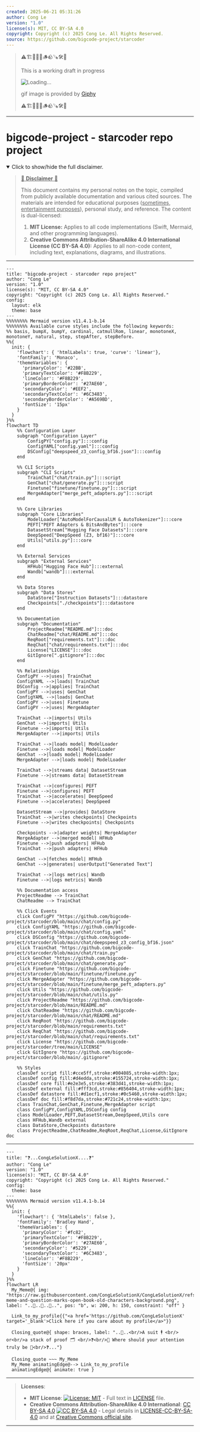 ```yaml
---
created: 2025-06-21 05:31:26
author: Cong Le
version: "1.0"
license(s): MIT, CC BY-SA 4.0
copyright: Copyright (c) 2025 Cong Le. All Rights Reserved.
source: https://github.com/bigcode-project/starcoder
---
```



> ⚠️🏗️🚧🦺🧱🪵🪨🪚🛠️👷
> 
> This is a working draft in progress
> 
> ![Loading...](https://media2.giphy.com/media/v1.Y2lkPTc5MGI3NjExcGN5bjVmMmlyZzF3MDh6dW9kd3hjNnZvb3l5anMxMXFlNmt6a2R1ZCZlcD12MV9pbnRlcm5hbF9naWZfYnlfaWQmY3Q9Zw/xT39CSrbCLKaQJ2MqQ/giphy.gif)
>
> gif image is provided by [Giphy](https://giphy.com)
> 
> ⚠️🏗️🚧🦺🧱🪵🪨🪚🛠️👷


----




# bigcode-project - starcoder repo project
<details open>
<summary>Click to show/hide the full disclaimer.</summary>
   
> <ins>📢 **Disclaimer** 🚨</ins>
>
> This document contains my personal notes on the topic,
> compiled from publicly available documentation and various cited sources.
> The materials are intended for educational purposes (<ins>sometimes, entertainment purposes</ins>), personal study, and reference.
> The content is dual-licensed:
> 1. **MIT License:** Applies to all code implementations (Swift, Mermaid, and other programming languages).
> 2. **Creative Commons Attribution-ShareAlike 4.0 International License (CC BY-SA 4.0):** Applies to all non-code content, including text, explanations, diagrams, and illustrations.

</details>


---

```mermaid
---
title: "bigcode-project - starcoder repo project"
author: "Cong Le"
version: "1.0"
license(s): "MIT, CC BY-SA 4.0"
copyright: "Copyright (c) 2025 Cong Le. All Rights Reserved."
config:
  layout: elk
  theme: base
---
%%%%%%%% Mermaid version v11.4.1-b.14
%%%%%%%% Available curve styles include the following keywords:
%% basis, bumpX, bumpY, cardinal, catmullRom, linear, monotoneX, monotoneY, natural, step, stepAfter, stepBefore.
%%{
  init: {
    'flowchart': { 'htmlLabels': true, 'curve': 'linear'},
    'fontFamily': 'Monaco',
    'themeVariables': {
      'primaryColor': '#22BB',
      'primaryTextColor': '#F8B229',
      'lineColor': '#F8B229',
      'primaryBorderColor': '#27AE60',
      'secondaryColor': '#EEF2',
      'secondaryTextColor': '#6C3483',
      'secondaryBorderColor': '#A569BD',
      'fontSize': '15px'
    }
  }
}%%
flowchart TD
    %% Configuration Layer
    subgraph "Configuration Layer"
        ConfigPY["config.py"]:::config
        ConfigYAML["config.yaml"]:::config
        DSConfig["deepspeed_z3_config_bf16.json"]:::config
    end

    %% CLI Scripts
    subgraph "CLI Scripts"
        TrainChat["chat/train.py"]:::script
        GenChat["chat/generate.py"]:::script
        Finetune["finetune/finetune.py"]:::script
        MergeAdapter["merge_peft_adapters.py"]:::script
    end

    %% Core Libraries
    subgraph "Core Libraries"
        ModelLoader["AutoModelForCausalLM & AutoTokenizer"]:::core
        PEFT["PEFT Adapters & BitsAndBytes"]:::core
        DatasetStream["Hugging Face Datasets"]:::core
        DeepSpeed["DeepSpeed (Z3, bf16)"]:::core
        Utils["utils.py"]:::core
    end

    %% External Services
    subgraph "External Services"
        HFHub["Hugging Face Hub"]:::external
        Wandb["wandb"]:::external
    end

    %% Data Stores
    subgraph "Data Stores"
        DataStore["Instruction Datasets"]:::datastore
        Checkpoints["./checkpoints"]:::datastore
    end

    %% Documentation
    subgraph "Documentation"
        ProjectReadme["README.md"]:::doc
        ChatReadme["chat/README.md"]:::doc
        ReqRoot["requirements.txt"]:::doc
        ReqChat["chat/requirements.txt"]:::doc
        License["LICENSE"]:::doc
        GitIgnore[".gitignore"]:::doc
    end

    %% Relationships
    ConfigPY -->|uses| TrainChat
    ConfigYAML -->|loads| TrainChat
    DSConfig -->|applies| TrainChat
    ConfigPY -->|uses| GenChat
    ConfigYAML -->|loads| GenChat
    ConfigPY -->|uses| Finetune
    ConfigPY -->|uses| MergeAdapter

    TrainChat -->|imports| Utils
    GenChat -->|imports| Utils
    Finetune -->|imports| Utils
    MergeAdapter -->|imports| Utils

    TrainChat -->|loads model| ModelLoader
    Finetune -->|loads model| ModelLoader
    GenChat -->|loads model| ModelLoader
    MergeAdapter -->|loads model| ModelLoader

    TrainChat -->|streams data| DatasetStream
    Finetune -->|streams data| DatasetStream

    TrainChat -->|configures| PEFT
    Finetune -->|configures| PEFT
    TrainChat -->|accelerates| DeepSpeed
    Finetune -->|accelerates| DeepSpeed

    DatasetStream -->|provides| DataStore
    TrainChat -->|writes checkpoints| Checkpoints
    Finetune -->|writes checkpoints| Checkpoints

    Checkpoints -->|adapter weights| MergeAdapter
    MergeAdapter -->|merged model| HFHub
    Finetune -->|push adapters| HFHub
    TrainChat -->|push adapters| HFHub

    GenChat -->|fetches model| HFHub
    GenChat -->|generates| userOutput["Generated Text"]

    TrainChat -->|logs metrics| Wandb
    Finetune -->|logs metrics| Wandb

    %% Documentation access
    ProjectReadme --> TrainChat
    ChatReadme --> TrainChat

    %% Click Events
    click ConfigPY "https://github.com/bigcode-project/starcoder/blob/main/chat/config.py"
    click ConfigYAML "https://github.com/bigcode-project/starcoder/blob/main/chat/config.yaml"
    click DSConfig "https://github.com/bigcode-project/starcoder/blob/main/chat/deepspeed_z3_config_bf16.json"
    click TrainChat "https://github.com/bigcode-project/starcoder/blob/main/chat/train.py"
    click GenChat "https://github.com/bigcode-project/starcoder/blob/main/chat/generate.py"
    click Finetune "https://github.com/bigcode-project/starcoder/blob/main/finetune/finetune.py"
    click MergeAdapter "https://github.com/bigcode-project/starcoder/blob/main/finetune/merge_peft_adapters.py"
    click Utils "https://github.com/bigcode-project/starcoder/blob/main/chat/utils.py"
    click ProjectReadme "https://github.com/bigcode-project/starcoder/blob/main/README.md"
    click ChatReadme "https://github.com/bigcode-project/starcoder/blob/main/chat/README.md"
    click ReqRoot "https://github.com/bigcode-project/starcoder/blob/main/requirements.txt"
    click ReqChat "https://github.com/bigcode-project/starcoder/blob/main/chat/requirements.txt"
    click License "https://github.com/bigcode-project/starcoder/tree/main/LICENSE"
    click GitIgnore "https://github.com/bigcode-project/starcoder/blob/main/.gitignore"

    %% Styles
    classDef script fill:#cce5ff,stroke:#004085,stroke-width:1px;
    classDef config fill:#d4edda,stroke:#155724,stroke-width:1px;
    classDef core fill:#e2e3e5,stroke:#383d41,stroke-width:1px;
    classDef external fill:#fff3cd,stroke:#856404,stroke-width:1px;
    classDef datastore fill:#d1ecf1,stroke:#0c5460,stroke-width:1px;
    classDef doc fill:#f8d7da,stroke:#721c24,stroke-width:1px;
    class TrainChat,GenChat,Finetune,MergeAdapter script
    class ConfigPY,ConfigYAML,DSConfig config
    class ModelLoader,PEFT,DatasetStream,DeepSpeed,Utils core
    class HFHub,Wandb external
    class DataStore,Checkpoints datastore
    class ProjectReadme,ChatReadme,ReqRoot,ReqChat,License,GitIgnore doc
```

----

```mermaid
---
title: "❓...CongLeSolutionX....❓"
author: "Cong Le"
version: "1.0"
license(s): "MIT, CC BY-SA 4.0"
copyright: "Copyright (c) 2025 Cong Le. All Rights Reserved."
config:
  theme: base
---
%%%%%%%% Mermaid version v11.4.1-b.14
%%{
  init: {
    'flowchart': { 'htmlLabels': false },
    'fontFamily': 'Bradley Hand',
    'themeVariables': {
      'primaryColor': '#fc82',
      'primaryTextColor': '#F8B229',
      'primaryBorderColor': '#27AE60',
      'secondaryColor': '#5229',
      'secondaryTextColor': '#6C3483',
      'lineColor': '#F8B229',
      'fontSize': '20px'
    }
  }
}%%
flowchart LR
  My_Meme@{ img: "https://raw.githubusercontent.com/CongLeSolutionX/CongLeSolutionX/refs/heads/main/assets/images/My-meme-and-question-marks-open-book-old-characters-background.png", label: "..🙉..👀..📖..", pos: "b", w: 200, h: 150, constraint: "off" }

  Link_to_my_profile{{"<a href='https://github.com/CongLeSolutionX' target='_blank'>Click here if you care about my profile</a>"}}

  Closing_quote@{ shape: braces, label: "..👀..<br/>A suit 🕴️ <br/> or<br/>a stack of proof 🗂️ <br/>❓<br/>💭 Where should your attention truly be 💬<br/>❓..."}

  Closing_quote ~~~ My_Meme
  My_Meme animatingEdge@--> Link_to_my_profile
  animatingEdge@{ animate: true }

```

---
><b>Licenses</b>:
>
>- <b>MIT License</b>:  [![License: MIT](https://img.shields.io/badge/License-MIT-yellow.svg)](LICENSE) - Full text in [LICENSE](LICENSE) file.
>- <b>Creative Commons Attribution-ShareAlike 4.0 International</b>: [CC BY-SA 4.0](https://creativecommons.org/licenses/by-sa/4.0/) [![CC BY-SA 4.0](https://licensebuttons.net/l/by-sa/4.0/88x31.png)](https://creativecommons.org/licenses/by-sa/4.0/) - Legal details in [LICENSE-CC-BY-SA-4.0](THE_PAST/LICENSE-CC-BY-SA-4.0) and at [Creative Commons official site](https://creativecommons.org/licenses/by-sa/4.0/).
>
---
